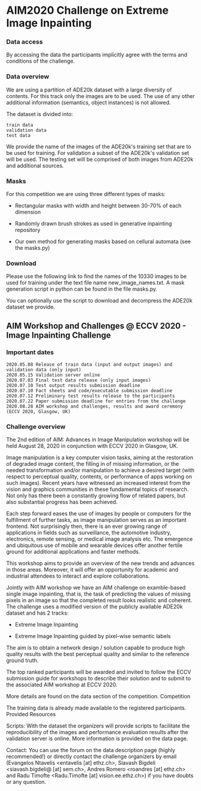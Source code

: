 # AIM2020 Challenge on Extreme Image Inpainting

### Data access

By accessing the data the participants implicitly agree with the terms and conditions of the challenge.

 
### Data overview

We are using a partition of ADE20k dataset with a large diversity of contents. For this track only the images are to be used. The use of any other additional information (semantics, object instances) is not allowed.

The dataset is divided into:

    train data
    validation data
    test data

We provide the name of the images of the ADE20k's training set that are to be used for training. For validation a subset of the ADE20k's validation set will be used. The testing set will be comprised of both images from ADE20k and additional sources.

### Masks

For this competition we are using three different types of masks:

- Rectangular masks with width and height between 30-70% of each dimension

- Randomly drawn brush strokes as used in generative inpainting repository

- Our own method for generating masks based on cellural automata (see the masks.py)

### Download

Please use the following link to find the names of the 10330 images to be used for training under the text file name new_image_names.txt. A mask generation script in python can be found in the file masks.py.

You can optionally use the script to download and decompress the ADE20k dataset we provide.


## AIM Workshop and Challenges @ ECCV 2020 - Image Inpainting Challenge

### Important dates

    2020.05.08 Release of train data (input and output images) and validation data (only input)
    2020.05.15 Validation server online
    2020.07.03 Final test data release (only input images)
    2020.07.10 Test output results submission deadline
    2020.07.10 Fact sheets and code/executable submission deadline
    2020.07.12 Preliminary test results release to the participants
    2020.07.22 Paper submission deadline for entries from the challenge
    2020.08.28 AIM workshop and challenges, results and award ceremony (ECCV 2020, Glasgow, UK)

### Challenge overview

The 2nd edition of AIM: Advances in Image Manipulation workshop will be held August 28, 2020 in conjunction with ECCV 2020 in Glasgow, UK.

Image manipulation is a key computer vision tasks, aiming at the restoration of degraded image content, the filling in of missing information, or the needed transformation and/or manipulation to achieve a desired target (with respect to perceptual quality, contents, or performance of apps working on such images). Recent years have witnessed an increased interest from the vision and graphics communities in these fundamental topics of research. Not only has there been a constantly growing flow of related papers, but also substantial progress has been achieved.

Each step forward eases the use of images by people or computers for the fulfillment of further tasks, as image manipulation serves as an important frontend. Not surprisingly then, there is an ever growing range of applications in fields such as surveillance, the automotive industry, electronics, remote sensing, or medical image analysis etc. The emergence and ubiquitous use of mobile and wearable devices offer another fertile ground for additional applications and faster methods.

This workshop aims to provide an overview of the new trends and advances in those areas. Moreover, it will offer an opportunity for academic and industrial attendees to interact and explore collaborations.

Jointly with AIM workshop we have an AIM challenge on examble-based single image inpainting, that is, the task of predicting the values of missing pixels in an image so that the completed result looks realistic and coherent. The challenge uses a modified version of the publicly available ADE20k dataset and has 2 tracks:

- Extreme Image Inpainting

- Extreme Image Inpainting guided by pixel-wise semantic labels

The aim is to obtain a network design / solution capable to produce high quality results with the best perceptual quality and similar to the reference ground truth.

 

The top ranked participants will be awarded and invited to follow the ECCV submission guide for workshops to describe their solution and to submit to the associated AIM workshop at ECCV 2020.

More details are found on the data section of the competition.
Competition

The training data is already made available to the registered participants.
Provided Resources

Scripts: With the dataset the organizers will provide scripts to facilitate the reproducibility of the images and performance evaluation results after the validation server is online. More information is provided on the data page.

Contact: You can use the forum on the data description page (highly recommended!) or directly contact the challenge organizers by email (Evangelos Ntavelis <entavelis [at] ethz.ch>, Siavash Bigdeli <siavash.bigdeli@ [at] sem.ch>, Andres Romero <roandres [at] ethz.ch> and Radu Timofte <Radu.Timofte [at] vision.ee.ethz.ch>) if you have doubts or any question.

